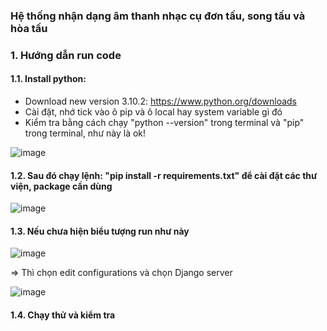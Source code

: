 
### Hệ thống nhận dạng âm thanh nhạc cụ đơn tấu, song tấu và hòa tấu

### 1. Hướng dẫn run code
#### 1.1. Install python:
- Download new version 3.10.2: https://www.python.org/downloads
- Cài đặt, nhớ tick vào ô pip và ô local hay system variable gì đó
- Kiểm tra bằng cách chạy "python --version" trong terminal và "pip" trong terminal, như này là ok!

![image](https://user-images.githubusercontent.com/79781308/174443886-d7719c17-7a19-46f2-a462-8a6bfbc7a78e.png)

#### 1.2. Sau đó chạy lệnh: "pip install -r requirements.txt" để cài đặt các thư viện, package cần dùng

![image](https://user-images.githubusercontent.com/79781308/174443934-a141e0bf-0fc8-4e15-b4ee-d98706964507.png)

#### 1.3. Nếu chưa hiện biểu tượng run như này

![image](https://user-images.githubusercontent.com/79781308/174443973-2b88aaf7-061f-4e6b-b858-09b36c94e0c5.png)

=> Thì chọn edit configurations và chọn Django server

![image](https://user-images.githubusercontent.com/79781308/174443981-b4111f62-97d5-494e-bfc2-3441d8df1899.png)

#### 1.4. Chạy thử và kiểm tra



